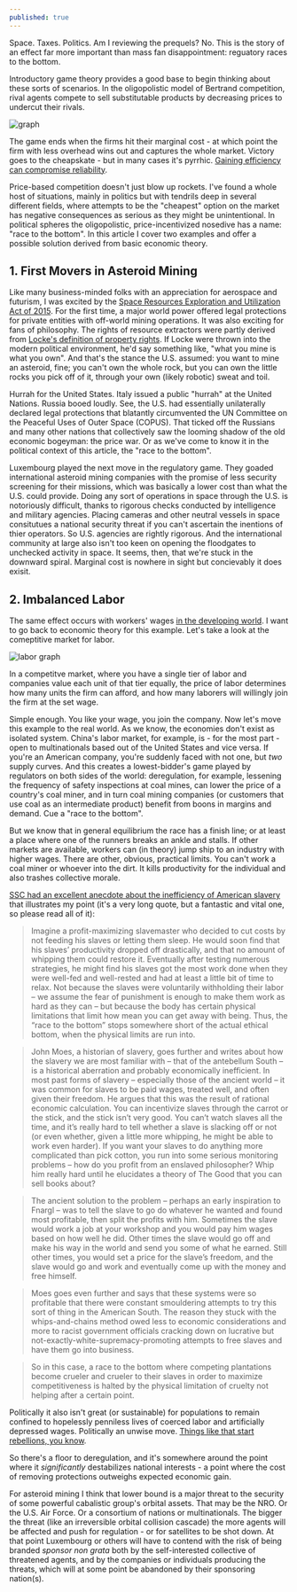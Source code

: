 ```yaml
---
published: true
---
```

Space. Taxes. Politics. Am I reviewing the prequels? No. This is the story of an effect far more important than mass fan disappointment: reguatory races to the bottom.

Introductory game theory provides a good base to begin thinking about these sorts of scenarios. In the oligopolistic model of Bertrand competition, rival agents compete to sell substitutable products by decreasing prices to undercut their rivals. 

![graph]({{site.baseurl}}/images/s.png)


The game ends when the firms hit their marginal cost - at which point the firm with less overhead wins out and captures the whole market. Victory goes to the cheapskate - but in many cases it's pyrrhic. [Gaining efficiency can compromise reliability](https://timeline.com/spacex-musk-rocket-failures-c22975218fbe).

Price-based competition doesn't just blow up rockets. I've found a whole host of situations, mainly in politics but with tendrils deep in several different fields, where attempts to be the "cheapest" option on the market has negative consequences as serious as they might be unintentional. In political spheres the oligopolistic, price-incentivized nosedive has a name: "race to the bottom". In this article I cover two examples and offer a possible solution derived from basic economic theory.

## 1. First Movers in Asteroid Mining
Like many business-minded folks with an appreciation for aerospace and futurism, I was excited by the [Space Resources Exploration and Utilization Act of 2015](https://www.congress.gov/bill/114th-congress/house-bill/1508). For the first time, a major world power offered legal protections for private entities with off-world mining operations. It was also exciting for fans of philosophy. The rights of resource extractors were partly derived from [Locke's definition of property rights](https://plato.stanford.edu/entries/locke-political/#Pro). If Locke were thrown into the modern political environment, he'd say something like, "what you mine is what you own". And that's the stance the U.S. assumed: you want to mine an asteroid, fine; you can't own the whole rock, but you can own the little rocks you pick off of it, through your own (likely robotic) sweat and toil.

Hurrah for the United States. Italy issued a public "hurrah" at the United Nations. Russia booed loudly. See, the U.S. had essentially unilaterally declared legal protections that blatantly circumvented the UN Committee on the Peaceful Uses of Outer Space (COPUS). That ticked off the Russians and many other nations that collectively saw the looming shadow of the old economic bogeyman: the price war. Or as we've come to know it in the political context of this article, the "race to the bottom".

Luxembourg played the next move in the regulatory game. They goaded international asteroid mining companies with the promise of less security screening for their missions, which was basically a lower cost than what the U.S. could provide. Doing any sort of operations in space through the U.S. is notoriously difficult, thanks to rigorous checks conducted by intelligence and military agencies. Placing cameras and other neutral vessels in space consitutues a national security threat if you can't ascertain the inentions of thier operators. So U.S. agencies are rightly rigorous. And the international community at large also isn't too keen on opening the floodgates to unchecked activity in space. It seems, then, that we're stuck in the downward spiral. Marginal cost is nowhere in sight but concievably it does exisit.

## 2. Imbalanced Labor
The same effect occurs with workers' wages [in the developing world](https://www.sciencedirect.com/science/article/pii/S0185166717300115). I want to go back to economic theory for this example. Let's take a look at the comeptitive market for labor.

![labor graph]({{site.baseurl}}/images/labor.gif)

In a competitve market, where you have a single tier of labor and companies value each unit of that tier equally, the price of labor determines how many units the firm can afford, and how many laborers will willingly join the firm at the set wage.

Simple enough. You like your wage, you join the company. Now let's move this example to the real world. As we know, the economies don't exist as isolated system. China's labor market, for example, is - for the most part - open to multinationals based out of the United States and vice versa. If you're an American company, you're suddenly faced with not one, but _two_ supply curves. And this creates a lowest-bidder's game played by regulators on both sides of the world: deregulation, for example, lessening the frequency of safety inspections at coal mines, can lower the price of a country's coal miner, and in turn coal mining companies (or customers that use coal as an intermediate product) benefit from boons in margins and demand. Cue a "race to the bottom".

But we know that in general equilibrium the race has a finish line; or at least a place where one of the runners breaks an ankle and stalls. If other markets are available, workers can (in theory) jump ship to an industry with higher wages. There are other, obvious, practical limits. You can't work a coal miner or whoever into the dirt. It kills productivity for the individual and also trashes collective morale.

[SSC had an excellent anecdote about the inefficiency of American slavery](http://slatestarcodex.com/2014/07/30/meditations-on-moloch/) that illustrates my point (it's a very long quote, but a fantastic and vital one, so please read all of it):

> Imagine a profit-maximizing slavemaster who decided to cut costs by not feeding his slaves or letting them sleep. He would soon find that his slaves’ productivity dropped off drastically, and that no amount of whipping them could restore it. Eventually after testing numerous strategies, he might find his slaves got the most work done when they were well-fed and well-rested and had at least a little bit of time to relax. Not because the slaves were voluntarily withholding their labor – we assume the fear of punishment is enough to make them work as hard as they can – but because the body has certain physical limitations that limit how mean you can get away with being. Thus, the “race to the bottom” stops somewhere short of the actual ethical bottom, when the physical limits are run into.

> John Moes, a historian of slavery, goes further and writes about how the slavery we are most familiar with – that of the antebellum South – is a historical aberration and probably economically inefficient. In most past forms of slavery – especially those of the ancient world – it was common for slaves to be paid wages, treated well, and often given their freedom.
> He argues that this was the result of rational economic calculation. You can incentivize slaves through the carrot or the stick, and the stick isn’t very good. You can’t watch slaves all the time, and it’s really hard to tell whether a slave is slacking off or not (or even whether, given a little more whipping, he might be able to work even harder). If you want your slaves to do anything more complicated than pick cotton, you run into some serious monitoring problems – how do you profit from an enslaved philosopher? Whip him really hard until he elucidates a theory of The Good that you can sell books about?

> The ancient solution to the problem – perhaps an early inspiration to Fnargl – was to tell the slave to go do whatever he wanted and found most profitable, then split the profits with him. Sometimes the slave would work a job at your workshop and you would pay him wages based on how well he did. Other times the slave would go off and make his way in the world and send you some of what he earned. Still other times, you would set a price for the slave’s freedom, and the slave would go and work and eventually come up with the money and free himself.

> Moes goes even further and says that these systems were so profitable that there were constant smouldering attempts to try this sort of thing in the American South. The reason they stuck with the whips-and-chains method owed less to economic considerations and more to racist government officials cracking down on lucrative but not-exactly-white-supremacy-promoting attempts to free slaves and have them go into business.

> So in this case, a race to the bottom where competing plantations become crueler and crueler to their slaves in order to maximize competitiveness is halted by the physical limitation of cruelty not helping after a certain point.


Politically it also isn't great (or sustainable) for populations to remain confined to hopelessly penniless lives of coerced labor and artificially depressed wages. Politically an unwise move. [Things like that start rebellions, you know](https://en.wikipedia.org/wiki/October_Revolution).

So there's a floor to deregulation, and it's somewhere around the point where it _significantly_ destabilizes national interests - a point where the cost of removing protections outweighs expected economic gain.

For asteroid mining I think that lower bound is a major threat to the security of some powerful cabalistic group's orbital assets. That may be the NRO. Or the U.S. Air Force. Or a consortium of nations or multinationals. The bigger the threat (like an irreversible orbital collision cascade) the more agents will be affected and push for regulation - or for satellites to be shot down. At that point Luxembourg or others will have to contend with the risk of being branded _sponsor non grata_ both by the self-interested collective of threatened agents, and by the companies or individuals producing the threats, which will at some point be abandoned by their sponsoring nation(s).
